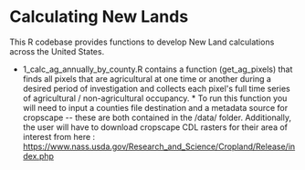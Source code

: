 # Calculating New Lands
This R codebase provides functions to develop New Land calculations across the United States.
* 1_calc_ag_annually_by_county.R contains a function (get_ag_pixels) that finds all pixels that are agricultural at one time or another during a desired period of investigation and collects each pixel's full time series of agricultural / non-agricultural occupancy.
        * To run this function you will need to input a counties file destination and a metadata source for cropscape -- these are both contained in the /data/ folder. Additionally, the user will have to download cropscape CDL rasters for their area of interest from here :   https://www.nass.usda.gov/Research_and_Science/Cropland/Release/index.php
